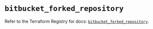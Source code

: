 # `bitbucket_forked_repository`

Refer to the Terraform Registry for docs: [`bitbucket_forked_repository`](https://registry.terraform.io/providers/drfaust92/bitbucket/2.50.0/docs/resources/forked_repository).

